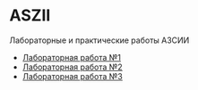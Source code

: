 # ASZII
Лабораторные и практические работы АЗСИИ

- [Лабораторная работа №1](./Лабораторная%20работа%201/)
- [Лабораторная работа №2](./Лабораторная%20работа%202/)
- [Лабораторная работа №3](./Лабораторная%20работа%203/)
